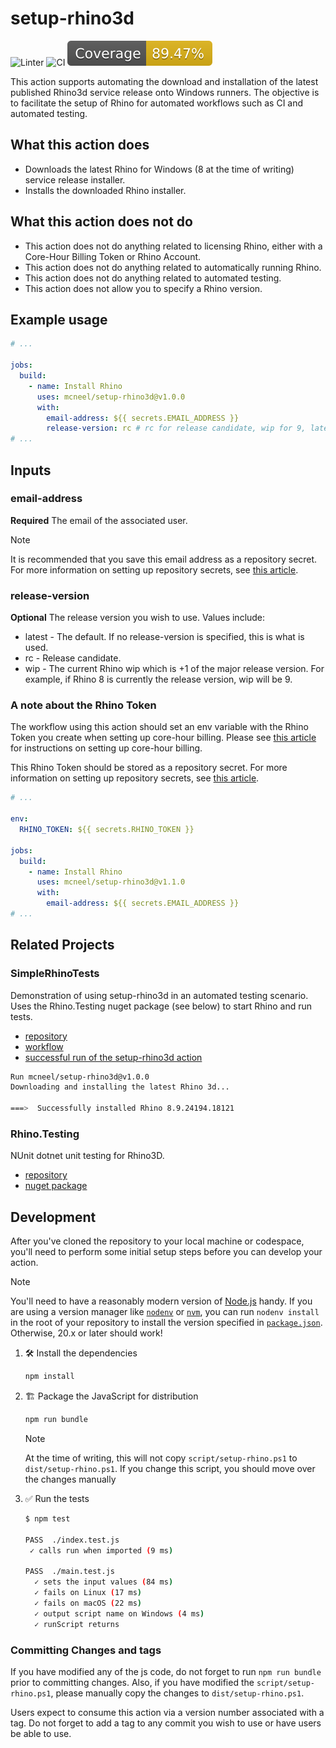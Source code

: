 # setup-rhino3d

![Linter](https://github.com/mcneel/setup-rhino3d/actions/workflows/linter.yml/badge.svg)
![CI](https://github.com/mcneel/setup-rhino3d/actions/workflows/ci.yml/badge.svg)
![Coverage](./badges/coverage.svg)

This action supports automating the download and installation of the latest
published Rhino3d service release onto Windows runners. The objective is to
facilitate the setup of Rhino for automated workflows such as CI and automated
testing.

## What this action does

- Downloads the latest Rhino for Windows (8 at the time of writing) service
  release installer.
- Installs the downloaded Rhino installer.

## What this action does not do

- This action does not do anything related to licensing Rhino, either with a
  Core-Hour Billing Token or Rhino Account.
- This action does not do anything related to automatically running Rhino.
- This action does not do anything related to automated testing.
- This action does not allow you to specify a Rhino version.

## Example usage

```yaml
# ...

jobs:
  build:
    - name: Install Rhino
      uses: mcneel/setup-rhino3d@v1.0.0
      with:
        email-address: ${{ secrets.EMAIL_ADDRESS }}
        release-version: rc # rc for release candidate, wip for 9, latest for latest 8.x. Leave blank for latest
# ...
```

## Inputs

### email-address

**Required** The email of the associated user.

> [!NOTE]
>
> It is recommended that you save this email address as a repository secret. For
> more information on setting up repository secrets, see
> [this article](https://docs.github.com/en/actions/security-guides/using-secrets-in-github-actions?tool=webui#creating-secrets-for-a-repository).

### release-version

**Optional** The release version you wish to use. Values include:

- latest - The default. If no release-version is specified, this is what is used.
- rc - Release candidate.
- wip - The current Rhino wip which is +1 of the major release version. For example, if Rhino 8 is currently the release version, wip will be 9.

### A note about the Rhino Token

The workflow using this action should set an env variable with the Rhino Token
you create when setting up core-hour billing. Please see
[this article](https://developer.rhino3d.com/guides/compute/core-hour-billing/#setting-up-core-hour-billing)
for instructions on setting up core-hour billing.

This Rhino Token should be stored as a repository secret. For more information
on setting up repository secrets, see
[this article](https://docs.github.com/en/actions/security-guides/using-secrets-in-github-actions?tool=webui#creating-secrets-for-a-repository).

```yaml
# ...

env:
  RHINO_TOKEN: ${{ secrets.RHINO_TOKEN }}

jobs:
  build:
    - name: Install Rhino
      uses: mcneel/setup-rhino3d@v1.1.0
      with:
        email-address: ${{ secrets.EMAIL_ADDRESS }}
# ...
```

## Related Projects

### SimpleRhinoTests

Demonstration of using setup-rhino3d in an automated testing scenario. Uses the
Rhino.Testing nuget package (see below) to start Rhino and run tests.

- [repository](https://github.com/mcneel/SimpleRhinoTests)
- [workflow](https://github.com/mcneel/SimpleRhinoTests/actions/runs/10159446794/workflow#L25)
- [successful run of the setup-rhino3d action](https://github.com/mcneel/SimpleRhinoTests/actions/runs/10159446794/job/28093702909#step:4:1)

```bash
Run mcneel/setup-rhino3d@v1.0.0
Downloading and installing the latest Rhino 3d...

===>  Successfully installed Rhino 8.9.24194.18121
```

### Rhino.Testing

NUnit dotnet unit testing for Rhino3D.

- [repository](https://github.com/mcneel/Rhino.Testing)
- [nuget package](https://www.nuget.org/packages/Rhino.Testing/)

## Development

After you've cloned the repository to your local machine or codespace, you'll
need to perform some initial setup steps before you can develop your action.

> [!NOTE]
>
> You'll need to have a reasonably modern version of
> [Node.js](https://nodejs.org) handy. If you are using a version manager like
> [`nodenv`](https://github.com/nodenv/nodenv) or
> [`nvm`](https://github.com/nvm-sh/nvm), you can run `nodenv install` in the
> root of your repository to install the version specified in
> [`package.json`](./package.json). Otherwise, 20.x or later should work!

1. 🛠️ Install the dependencies

   ```bash
   npm install
   ```

2. 🏗️ Package the JavaScript for distribution

   ```bash
   npm run bundle
   ```

   > [!NOTE]
   >
   > At the time of writing, this will not copy `script/setup-rhino.ps1` to
   > `dist/setup-rhino.ps1`. If you change this script, you should move over the
   > changes manually

3. ✅ Run the tests

   ```bash
   $ npm test

   PASS  ./index.test.js
    ✓ calls run when imported (9 ms)

   PASS  ./main.test.js
     ✓ sets the input values (84 ms)
     ✓ fails on Linux (17 ms)
     ✓ fails on macOS (22 ms)
     ✓ output script name on Windows (4 ms)
     ✓ runScript returns
   ```

### Committing Changes and tags

If you have modified any of the js code, do not forget to run `npm run bundle`
prior to committing changes. Also, if you have modified the
`script/setup-rhino.ps1`, please manually copy the changes to
`dist/setup-rhino.ps1`.

Users expect to consume this action via a version number associated with a tag.
Do not forget to add a tag to any commit you wish to use or have users be able
to use.
